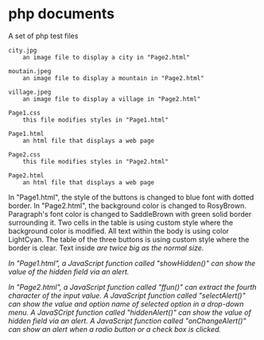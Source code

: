 # php documents
 A set of php test files

	city.jpg
		an image file to display a city in "Page2.html"
		
	moutain.jpeg
		an image file to display a mountain in "Page2.html"
		
	village.jpeg
		an image file to display a village in "Page2.html"
		
	Page1.css
		this file modifies styles in "Page1.html"
		
	Page1.html
		an html file that displays a web page
		
	Page2.css
		this file modifies styles in "Page2.html"
		
	Page2.html
		an html file that displays a web page


In "Page1.html", the style of the buttons is changed to blue font with dotted border.
In "Page2.html", the background color is changed to RosyBrown. Paragraph's font color is changed to SaddleBrown with green solid border surrounding it.
Two cells in the table is using custom style where the background color is modified. All text within the body is using color LightCyan.
The table of the three buttons is using custom style where the border is clear. Text inside <i> are twice big as the normal size.

In "Page1.html", 
a JavaScript function called "showHidden()" can show the value of the hidden field via an alert. 

In "Page2.html", 
a JavaScript function called "ffun()" can extract the fourth character of the input value. 
A JavaScript function called "selectAlert()" can show the value and option name of selected option in a drop-down menu. 
A JavaSCript function called "hiddenAlert()" can show the value of hidden field via an alert.
A JavaScript function called "onChangeAlert()" can show an alert when a radio button or a check box is clicked. 
